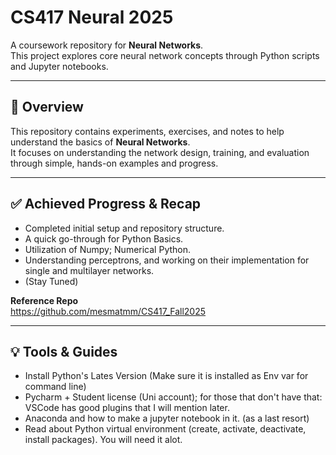 # CS417 Neural 2025

A coursework repository for **Neural Networks**.  
This project explores core neural network concepts through Python scripts and Jupyter notebooks.

---

## 🧠 Overview

This repository contains experiments, exercises, and notes to help understand the basics of **Neural Networks**.  
It focuses on understanding the network design, training, and evaluation through simple, hands-on examples and progress.

---

## ✅ Achieved Progress & Recap

- Completed initial setup and repository structure.  
- A quick go-through for Python Basics.  
- Utilization of Numpy; Numerical Python.  
- Understanding perceptrons, and working on their implementation for single and multilayer networks.
- (Stay Tuned)

**Reference Repo**  
https://github.com/mesmatmm/CS417_Fall2025

---

## 💡 Tools & Guides

- Install Python's Lates Version (Make sure it is installed as Env var for command line)
- Pycharm + Student license (Uni account); for those that don't have that: VSCode has good plugins that I will mention later.
- Anaconda and how to make a jupyter notebook in it. (as a last resort)
- Read about Python virtual environment (create, activate, deactivate, install packages). You will need it alot.
